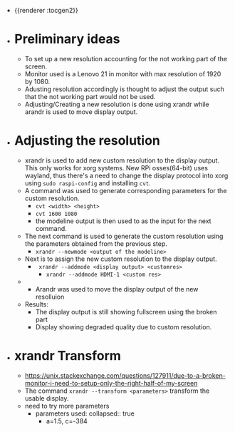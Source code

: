 - {{renderer :tocgen2}}
- # Preliminary ideas
	- To set up a new resolution accounting for the not working part of the screen.
	- Monitor used is a Lenovo 21 in monitor with max resolution of 1920 by 1080.
	- Adusting resolution accordingly is thought to adjust the output such that the not working part would not be used.
	- Adjusting/Creating a new resolution is done using xrandr while arandr is used to move display output.
- # Adjusting the resolution
	- xrandr is used to add new custom resolution to the display output. This only works for xorg systems. New RPi osses(64-bit) uses wayland, thus there's a need to change the display protocol into xorg using ``sudo raspi-config`` and installing `cvt`.
	- A command was used to generate corresponding parameters for the custom resolution.
		- `cvt <width> <height>`
		- `cvt 1600 1080`
		- the modeline output is then used to as the input for the next command.
	- The next command is used to generate the custom resolution using the parameters obtained from the previous step.
		- `xrandr --newmode <output of the modeline>`
	- Next is to assign the new custom resolution to the display output.
		- ` xrandr --addmode <display output> <customres>`
			- `xrandr --addmode HDMI-1 <custom res>`
	- - Arandr was used to move the display output of the new resolluion
	- Results:
		- The display output is still showing fullscreen using the broken part
		- Display showing degraded quality due to custom resolution.
- # xrandr Transform
	- https://unix.stackexchange.com/questions/127911/due-to-a-broken-monitor-i-need-to-setup-only-the-right-half-of-my-screen 
	- The command `xrandr --transform <parameters>` transform the usable display.
	- need to try more parameters
		- parameters used:
		  collapsed:: true
			- a=1.5, c=-384